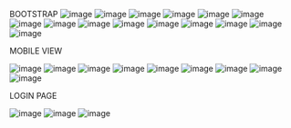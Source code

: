 BOOTSTRAP
![image](https://user-images.githubusercontent.com/100946372/174902918-b2f8bb3b-5e71-41b6-a4c1-e358ef906df8.png)
![image](https://user-images.githubusercontent.com/100946372/174902996-ae6ac387-f828-4882-a780-e90de8ed0061.png)
![image](https://user-images.githubusercontent.com/100946372/174903020-34cbcfe3-2102-4a67-a40c-7a66b79bc603.png)
![image](https://user-images.githubusercontent.com/100946372/174903048-d8b74efa-2f0a-4a7d-a8c4-2bb86e56c897.png)
![image](https://user-images.githubusercontent.com/100946372/174903121-1d997847-d67b-460d-b886-9ee8bfbed792.png)
![image](https://user-images.githubusercontent.com/100946372/174904088-74d2b5fc-b797-4181-9dc3-61d1a32282c4.png)
![image](https://user-images.githubusercontent.com/100946372/174904109-a3a1b78e-62c7-41b9-9dce-5a8d9581b20c.png)
![image](https://user-images.githubusercontent.com/100946372/174904141-c3abfd16-c139-4e77-b40a-fe54cdcb83b5.png)
![image](https://user-images.githubusercontent.com/100946372/174904165-a3fea45c-b065-4e21-a4ab-ca8b34440828.png)
![image](https://user-images.githubusercontent.com/100946372/174904181-8b035d16-61e5-4c21-81ef-2b4e9a68970d.png)
![image](https://user-images.githubusercontent.com/100946372/174904275-8b8e48d7-12ea-4bb3-a997-8e43b3a30b0f.png)
![image](https://user-images.githubusercontent.com/100946372/174904415-492be76e-c3fb-43cf-bbf2-45d02b1c4075.png)
![image](https://user-images.githubusercontent.com/100946372/174904559-711ce67a-fa86-46a5-ad18-132ce44143f4.png)
![image](https://user-images.githubusercontent.com/100946372/174904857-e704fe21-4417-4021-a221-0e50e97dbb9e.png)
![image](https://user-images.githubusercontent.com/100946372/174904873-19b2d237-a743-4207-b012-640ed6904b0f.png)


MOBILE VIEW


![image](https://user-images.githubusercontent.com/100946372/174904957-744074b6-0f36-47c1-97f2-e58b4b2a8075.png)
![image](https://user-images.githubusercontent.com/100946372/174904995-9b1e678a-58d9-49af-bc9e-aba6b6e1989a.png)
![image](https://user-images.githubusercontent.com/100946372/174905047-c312dc47-7208-473a-b94a-cb20de024631.png)
![image](https://user-images.githubusercontent.com/100946372/174905087-3c0cb676-8e7a-409a-892f-c1c8874c0913.png)
![image](https://user-images.githubusercontent.com/100946372/174905120-10ef8bae-635a-4c91-9251-efbec93ba5e0.png)
![image](https://user-images.githubusercontent.com/100946372/174905160-03fd033c-d592-4ff4-b8a4-69e05bdb38ef.png)
![image](https://user-images.githubusercontent.com/100946372/174905195-453c5dad-a4bc-4fb7-bd18-dda82be4a9dd.png)
![image](https://user-images.githubusercontent.com/100946372/174905251-2c9aee87-ba01-453f-9981-5d40566f2331.png)
![image](https://user-images.githubusercontent.com/100946372/174905266-747853a6-1fdd-4944-91c0-b0df5c0b12b6.png)


LOGIN PAGE


![image](https://user-images.githubusercontent.com/100946372/174905382-d2df2544-04f1-414f-ad43-7eca45d34008.png)
![image](https://user-images.githubusercontent.com/100946372/174905439-793b9d87-4a56-4231-90de-4225b6c6c41f.png)
![image](https://user-images.githubusercontent.com/100946372/174905456-cf0d38d5-2d01-4ab6-b7d0-6d26a8e0429e.png)
